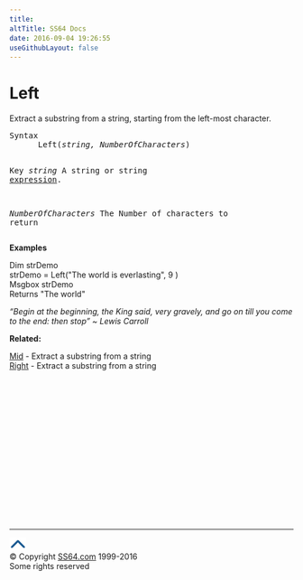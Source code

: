 ```yaml
---
title:
altTitle: SS64 Docs
date: 2016-09-04 19:26:55
useGithubLayout: false
---
```

<!-- #BeginLibraryItem "/Library/head_vb.lbi" --><!-- #EndLibraryItem --><h1>Left</h1> 
<p> Extract a substring from a string, starting from the left-most character.</p>
<pre>Syntax
      Left(<i>string, NumberOfCharacters</i>)

Key
   <i>string</i>              A string or string <a href="stringexpression.html">expression</a>.

   <i>NumberOfCharacters  </i>The Number of characters to return</pre>
<p> <b>Examples</b></p>
<p><span class="code">Dim strDemo<br>
strDemo = Left("The world is everlasting", 9 )<br>
Msgbox strDemo <br>
</span>Returns <span class="code">"The world"</span></p>
<p class="quote"><i>“Begin at the beginning, the King said, very gravely, and go on till you come to the end: then stop” ~ Lewis Carroll</i></p>
<p><b>Related:</b></p>
<p><a href="mid.html">Mid</a> - Extract a substring from a string<br>
<a href="right.html">Right</a> - Extract a substring from a string</p><!-- #BeginLibraryItem "/Library/foot_vb.lbi" --><p>
<!-- VB300 -->
<ins class="adsbygoogle" style="display:inline-block;width:300px;height:250px" data-ad-client="ca-pub-6140977852749469" data-ad-slot="1683739502"></ins>
<script>
(adsbygoogle = window.adsbygoogle || []).push({});
</script></p>
<hr>
<div id="bl" class="footer"><a href="left.html#"><img src="../images/top.png" width="30" height="22" alt="Back to the Top"></a></div>
<div id="br" class="footer, tagline">© Copyright <a href="http://ss64.com/">SS64.com</a> 1999-2016<br>
Some rights reserved</div><!-- #EndLibraryItem -->

